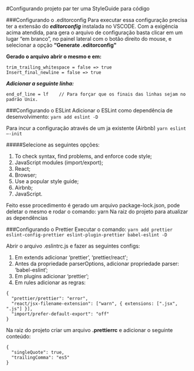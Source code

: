 #Configurando projeto par ter uma StyleGuide para código

###Configurando o .editorconfig
  Para executar essa configuração precisa ter a extensão do **_editorconfig_** instalada no VSCODE.
  Com a exigência acima atendida, para gera o arquivo de configuração basta clicar em um lugar “em branco”,
  no painel lateral com o botão direito do mouse, e selecionar a opção **“Generate .editorconfig"**

**Gerado o arquivo abrir o mesmo e em:**
```
trim_trailing_whitespace = false => true
Insert_final_newline = false => true
```

***Adicionar a seguinte linha:***
```
end_of_line = lf    // Para forçar que os finais das linhas sejam no padrão Unix.
```


###Configurando o ESLint
Adicionar o ESLint como dependência de desenvolvimento:
```yarn add eslint -D```

Para incur a configuração através de um ja existente (Airbnb)
```yarn eslint —-init```

#####Selecione as seguintes opções:
1. To check syntax, find problems, and enforce code style;
2. JavaScript modules (import/export);
3. React;
4. Browser;
5. Use a popular style guide;
6. Airbnb;
7. JavaScript.

Feito esse procedimento é gerado um arquivo package-lock.json, pode deletar o mesmo e rodar o comando:
yarn
Na raiz do projeto para atualizar as dependências


###Configurando o Prettier
Executar o comando:
```yarn add prettier eslint-config-prettier eslint-plugin-prettier babel-eslint -D```

Abrir o arquivo .eslintrc.js e fazer as seguintes configs:
1. Em extends adicionar ‘prettier’, ‘prettier/react';
2. Antes da propriedade parserOptions, adicionar propriedade parser: ‘babel-eslint’;
3. Em plugins adicionar ‘prettier’;
4. Em rules adicionar as regras:

```                  
{
  "prettier/prettier": "error",
  "react/jsx-filename-extension": ["warn", { extensions: [".jsx", ".js"] }],
  "import/prefer-default-export": "off"
}
```

 
Na raiz do projeto criar um arquivo **.prettierrc** e adicionar o seguinte conteúdo:

```
{
  "singleQuote": true,
  "trailingComma": "es5"
}
```












